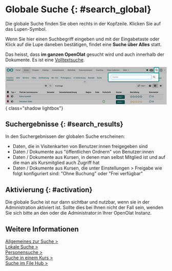 # Globale Suche {: #search_global}

Die globale Suche finden Sie oben rechts in der Kopfzeile. Klicken Sie auf das Lupen-Symbol.

Wenn Sie hier einen Suchbegriff eingeben und mit der Eingabetaste oder Klick auf die Lupe daneben bestätigen, findet eine **Suche über Alles** statt.

Das heisst, dass **im ganzen OpenOlat** gesucht wird und auch innerhalb der Dokumente. Es ist eine [Volltextsuche](Search_General.de.md#full_text_search).

![search_global_v1_de.png](assets/search_global_v1_de.png){ class="shadow lightbox"}


## Suchergebnisse {: #search_results}

In den Suchergebnissen der globalen Suche erscheinen:

* Daten, die in Visitenkarten von Benutzer:innen freigegeben sind
* Daten / Dokumente aus "öffentlichen Ordnern" von Benutzer:innen
* Daten / Dokumente aus Kursen, in denen man selbst Mitglied ist und auf die man als Kursmitglied auch Zugriff hat
* Daten / Dokumente aus Kursen, die unter Einstellungen > Freigabe wie folgt konfiguriert sind: "Ohne Buchung" oder "Frei verfügbar"


## Aktivierung {: #activation}

Die globale Suche ist nur dann sichtbar und nutzbar, wenn sie in der Administration aktiviert ist. Sollte dies bei Ihnen nicht der Fall sein, wenden Sie sich bitte an den oder die Administrator:in Ihrer OpenOlat Instanz.


## Weitere Informationen

[Allgemeines zur Suche >](Search_General.de.md)<br>
[Lokale Suche >](Search_Local.de.md)<br>
[Personensuche >](Search_Person.de.md)<br>
[Suche in einem Kurs >](Search_in_Course.de.md)<br>
[Suche im File Hub >](Search_in_FileHub.de.md)<br>
